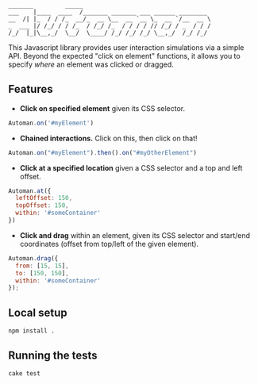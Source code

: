     _______         _____                                    
    ___    |____  ____  /_______ _______ ___ ______ ________ 
    __  /| |_  / / /_  __/_  __ \__  __ `__ \_  __ `/__  __ \
    _  ___ |/ /_/ / / /_  / /_/ /_  / / / / // /_/ / _  / / /
    /_/  |_|\__,_/  \__/  \____/ /_/ /_/ /_/ \__,_/  /_/ /_/

This Javascript library provides user interaction simulations via a
simple API. Beyond the expected "click on element" functions, it allows
you to specify *where* an element was clicked or dragged.

## Features

* **Click on specified element** given its CSS selector.

```javascript
Automan.on('#myElement')
```

* **Chained interactions.** Click on this, then click on that!

```javascript
Automan.on("#myElement").then().on("#myOtherElement")
```

* **Click at a specified location** given a CSS selector and a top and
  left offset.

```javascript
Automan.at({
  leftOffset: 150,
  topOffset: 150,
  within: '#someContainer'
})
```

* **Click and drag** within an element, given its CSS selector and
  start/end coordinates (offset from top/left of the given element).

```javascript
Automan.drag({
  from: [15, 15],
  to: [150, 150],
  within: '#someContainer'
});
```

## Local setup

    npm install .

## Running the tests

    cake test
